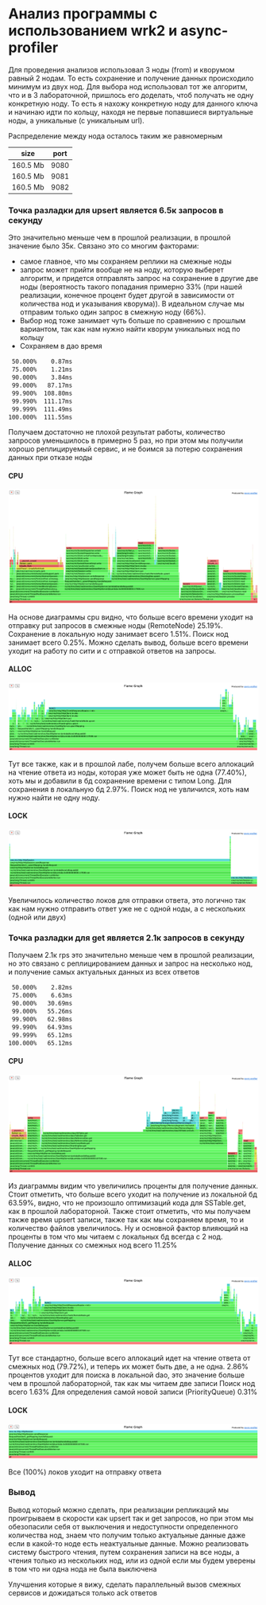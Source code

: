 # Анализ программы с использованием wrk2 и async-profiler

Для проведения анализов использовал 3 ноды (from) и кворумом равный 2 нодам.
То есть сохранение и получение данных происходило минимум из двух нод.
Для выбора нод использовал тот же алгоритм, что и в 3 лабораточной, пришлось его доделать, 
чтоб получать не одну конкретную ноду. То есть я нахожу конкретную ноду для данного ключа и начинаю идти по кольцу, 
находя не первые попавшиеся виртуальные ноды, а уникальные (с уникальным url).

Распределение между нода осталось таким же равномерным 

| size     | port |
|----------|------|
| 160.5 Mb | 9080 |
| 160.5 Mb | 9081 |
| 160.5 Mb | 9082 |


### Точка разладки для upsert является 6.5к запросов в секунду

Это значительно меньше чем в прошлой реализации, в прошлой значение было 35к. 
Связано это со многим факторами:
- самое главное, что мы сохраняем реплики на смежные ноды
- запрос может прийти вообще не на ноду, которую выберет алгоритм, 
и придется отправлять запрос на сохранение в другие две ноды (вероятность такого попадания примерно 33%
(при нашей реализации, конечное процент будет другой в зависимости от количества нод и указывания кворума)). 
В идеальном случае мы отправим только один запрос в смежную ноду (66%).
- Выбор нод тоже занимает чуть больше по сравнению с прошлым вариантом, 
так как нам нужно найти кворум уникальных нод по кольцу
- Сохраняем в дао время

```
 50.000%    0.87ms
 75.000%    1.21ms
 90.000%    3.84ms
 99.000%   87.17ms
 99.900%  108.80ms
 99.990%  111.17ms
 99.999%  111.49ms
100.000%  111.55ms
```

Получаем достаточно не плохой результат работы, количество запросов уменьшилось в примерно 5 раз, 
но при этом мы получили хорошо реплицируемый сервис, и не боимся за потерю сохранения данных при отказе ноды

#### CPU
![cpu](upsert/cpu.png)

На основе диаграммы cpu видно, что больше всего времени уходит на отправку put запросов 
в смежные ноды (RemoteNode) 25.19%. 
Сохранение в локальную ноду занимает всего 1.51%.
Поиск нод занимает всего 0.25%.
Можно сделать вывод, больше всего времени уходит на работу по сити и с отправкой ответов на запросы.

#### ALLOC
![alloc](upsert/alloc.png)

Тут все также, как и в прошлой лабе, получем больше всего аллокаций на чтение ответа из ноды, 
которая уже может быть не одна (77.40%), хоть мы и добавили в бд сохранение времени с типом Long. 
Для сохранения в локальную бд 2.97%.
Поиск нод не увличился, хоть нам нужно найти не одну ноду.

#### LOCK
![lock](upsert/lock.png)

Увеличилось количество локов для отправки ответа, это логично так как нам нужно отправить 
ответ уже не с одной ноды, а с нескольких (одной или двух)


### Точка разладки для get является 2.1к запросов в секунду

Получаем 2.1к rps это значительно меньше чем в прошлой реализации, 
но это связано с реплицированием данных и запрос на несколько нод, и получение самых актуальных данных из всех ответов

```
 50.000%    2.82ms
 75.000%    6.63ms
 90.000%   30.69ms
 99.000%   55.26ms
 99.900%   62.98ms
 99.990%   64.93ms
 99.999%   65.12ms
100.000%   65.12ms
```

#### CPU
![cpu](get/cpu.png)

Из диаграммы видим что увеличились проценты для получение данных.
Стоит отметить, что больше всего уходит на получение из локальной бд 63.59%, видно, что не произошло оптимизаций
кода для SSTable.get, как в прошлой лабораторной.
Также стоит отметить, что мы получаем также время upsert записи, также так как мы сохраняем время,
то и количество файлов увеличилось.
Ну и основной фактор влияющий на проценты в том что мы читаем с локальных бд всегда с 2 нод.
Получение данных со смежных нод всего 11.25%

#### ALLOC
![alloc](get/alloc.png)

Тут все стандартно, больше всего аллокаций идет на чтение ответа от смежных нод (79.72%), 
и теперь их может быть две, а не одна. 
2.86% процентов уходит для поиска в локальной dao, это значение больше чем в прошлой лабораторной, 
так как мы читаем две записи
Поиск нод всего 1.63%
Для определения самой новой записи (PriorityQueue) 0.31%

#### LOCK
![lock](get/lock.png)

Все (100%) локов уходит на отправку ответа

### Вывод
Вывод который можно сделать, при реализации репликаций мы проигрываем в скорости как upsert так и get запросов, 
но при этом мы обезопасили себя от выключения и недоступности определенного количества нод, знаем что получим только 
актуальные данные даже если в какой-то ноде есть неактуальные данные.
Можно реализовать систему быстрого чтения, путем сохранения записи на все ноды, а чтения только из нескольких нод, 
или из одной если мы будем уверены в том что ни одна нода не была выключена 

Улучшения которые я вижу, сделать параллельный вызов смежных сервисов и дожидаться только ack ответов

